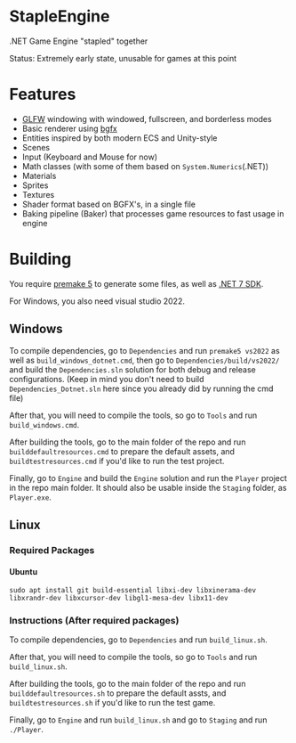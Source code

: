 # StapleEngine

.NET Game Engine "stapled" together

Status: Extremely early state, unusable for games at this point

# Features

* [GLFW](https://www.glfw.org/) windowing with windowed, fullscreen, and borderless modes
* Basic renderer using [bgfx](https://github.com/bkaradzic/bgfx)
* Entities inspired by both modern ECS and Unity-style
* Scenes
* Input (Keyboard and Mouse for now)
* Math classes (with some of them based on `System.Numerics`(.NET))
* Materials
* Sprites
* Textures
* Shader format based on BGFX's, in a single file
* Baking pipeline (Baker) that processes game resources to fast usage in engine

# Building

You require [premake 5](https://premake.github.io/) to generate some files, as well as [.NET 7 SDK](https://dotnet.microsoft.com/en-us/download/dotnet/7.0).

For Windows, you also need visual studio 2022.

## Windows

To compile dependencies, go to `Dependencies` and run `premake5 vs2022` as well as `build_windows_dotnet.cmd`, then go to `Dependencies/build/vs2022/` and build the `Dependencies.sln` solution for both debug and release configurations. (Keep in mind you don't need to build `Dependencies_Dotnet.sln` here since you already did by running the cmd file)

After that, you will need to compile the tools, so go to `Tools` and run `build_windows.cmd`.

After building the tools, go to the main folder of the repo and run `builddefaultresources.cmd` to prepare the default assets, and `buildtestresources.cmd` if you'd like to run the test project.

Finally, go to `Engine` and build the `Engine` solution and run the `Player` project in the repo main folder. It should also be usable inside the `Staging` folder, as `Player.exe`.

## Linux

### Required Packages

#### Ubuntu

`sudo apt install git build-essential libxi-dev libxinerama-dev libxrandr-dev libxcursor-dev libgl1-mesa-dev libx11-dev`

### Instructions (After required packages)

To compile dependencies, go to `Dependencies` and run `build_linux.sh`.

After that, you will need to compile the tools, so go to `Tools` and run `build_linux.sh`.

After building the tools, go to the main folder of the repo and run `builddefaultresources.sh` to prepare the default assts, and `buildtestresources.sh` if you'd like to run the test game.

Finally, go to `Engine` and run `build_linux.sh` and go to `Staging` and run `./Player`.
